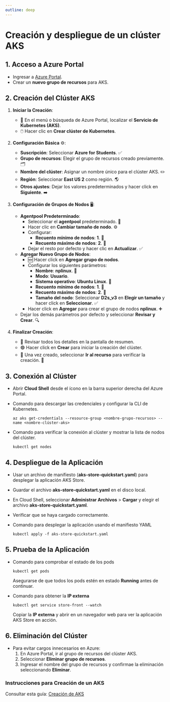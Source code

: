 ```yaml
---
outline: deep
---
```


# Creación y despliegue de un clúster AKS

## 1. Acceso a Azure Portal
- Ingresar a [Azure Portal](https://aka.ms/azureportal).
- Crear un **nuevo grupo de recursos** para AKS.


## 2. Creación del Clúster AKS


1. **Iniciar la Creación**:
   - 📌 En el menú o búsqueda de Azure Portal, localizar el **Servicio de Kubernetes (AKS)**.
   - 🖱️ Hacer clic en **Crear clúster de Kubernetes**.

2. **Configuración Básica** ⚙️:
   - **Suscripción**: Seleccionar **Azure for Students**. ✅
   - **Grupo de recursos**: Elegir el grupo de recursos creado previamente. 🗂️
   - **Nombre del clúster**: Asignar un nombre único para el clúster AKS. ✏️
   - **Región**: Seleccionar **East US 2** como región. 🌎
   - **Otros ajustes**: Dejar los valores predeterminados y hacer click en **Siguiente**. ➡️

3. **Configuración de Grupos de Nodos** 🖥️:
   - **Agentpool Predeterminado**:
     - Seleccionar el **agentpool** predeterminado. 🔧
     - Hacer clic en **Cambiar tamaño de nodo**. ⚙️
     - Configurar:
       - **Recuento mínimo de nodos**: **1**. 🔽
       - **Recuento máximo de nodos**: **2**. 🔼
     - Dejar el resto por defecto y hacer clic en **Actualizar**. ✅
   - **Agregar Nuevo Grupo de Nodos**:
     - 🆕 Hacer click en **Agregar grupo de nodos**.
     - Configurar los siguientes parámetros:
       - **Nombre**: **nplinux**. 🐧
       - **Modo**: **Usuario**.
       - **Sistema operativo**: **Ubuntu Linux**. 🐧
       - **Recuento mínimo de nodos**: **1**. 🔽
       - **Recuento máximo de nodos**: **2**. 🔼
       - **Tamaño del nodo**: Seleccionar **D2s_v3** en **Elegir un tamaño** y hacer click en **Seleccionar**. ✅
     - Hacer click en **Agregar** para crear el grupo de nodos **nplinux**. ➕
   - Dejar los demás parámetros por defecto y seleccionar **Revisar y Crear**. 🔍

4. **Finalizar Creación**:
   - 📝 Revisar todos los detalles en la pantalla de resumen.
   - 🟢 Hacer click en **Crear** para iniciar la creación del clúster.
   - 🏁 Una vez creado, seleccionar **Ir al recurso** para verificar la creación. 🎉


## 3. Conexión al Clúster

- Abrir **Cloud Shell** desde el ícono en la barra superior derecha del Azure Portal.
- Comando para descargar las credenciales y configurar la CLI de Kubernetes. 
  ```
  az aks get-credentials --resource-group <nombre-grupo-recursos> --name <nombre-clúster-aks>
  ```

- Comando para verificar la conexión al clúster y mostrar la lista de nodos del clúster. 
  ```
  kubectl get nodes
  ```


## 4. Despliegue de la Aplicación

- Usar un archivo de manifiesto (**aks-store-quickstart.yaml**) para desplegar la aplicación AKS Store.
- Guardar el archivo **aks-store-quickstart.yaml** en el disco local.
- En Cloud Shell, seleccionar **Administrar Archivos** > **Cargar** y elegir el archivo **aks-store-quickstart.yaml**.
- Verificar que se haya cargado correctamente.

- Comando para desplegar la aplicación usando el manifiesto YAML  
  ```
  kubectl apply -f aks-store-quickstart.yaml
  ```


## 5. Prueba de la Aplicación

- Comando para comprobar el estado de los pods
  ```
  kubectl get pods
  ```
  Asegurarse de que todos los pods estén en estado **Running** antes de continuar.

- Comando para obtener la **IP externa** 
  ```
  kubectl get service store-front --watch
  ```
  Copiar la **IP externa** y abrir en un navegador web para ver la aplicación AKS Store en acción.


## 6. Eliminación del Clúster

- Para evitar cargos innecesarios en Azure:
  1. En Azure Portal, ir al grupo de recursos del clúster AKS.
  2. Seleccionar **Eliminar grupo de recursos**.
  3. Ingresar el nombre del grupo de recursos y confirmae la eliminación seleccionando **Eliminar**.



### Instrucciones para Creación de un AKS

Consultar esta guía: <a href="https://drive.google.com/file/d/1YdMylTS1FnffqImHnHVm_7u86i42vKAi/view?usp=drive_link" target="_blank">Creación de AKS</a>